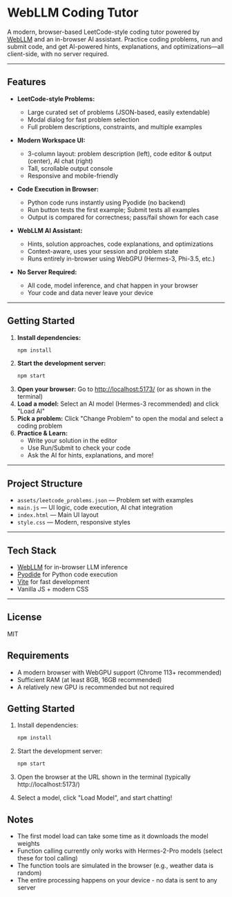 # WebLLM Coding Tutor

A modern, browser-based LeetCode-style coding tutor powered by [WebLLM](https://mlc.ai/web-llm/) and an in-browser AI assistant. Practice coding problems, run and submit code, and get AI-powered hints, explanations, and optimizations—all client-side, with no server required.

---

## Features

- **LeetCode-style Problems:**
  - Large curated set of problems (JSON-based, easily extendable)
  - Modal dialog for fast problem selection
  - Full problem descriptions, constraints, and multiple examples

- **Modern Workspace UI:**
  - 3-column layout: problem description (left), code editor & output (center), AI chat (right)
  - Tall, scrollable output console
  - Responsive and mobile-friendly

- **Code Execution in Browser:**
  - Python code runs instantly using Pyodide (no backend)
  - Run button tests the first example; Submit tests all examples
  - Output is compared for correctness; pass/fail shown for each case

- **WebLLM AI Assistant:**
  - Hints, solution approaches, code explanations, and optimizations
  - Context-aware, uses your session and problem state
  - Runs entirely in-browser using WebGPU (Hermes-3, Phi-3.5, etc.)

- **No Server Required:**
  - All code, model inference, and chat happen in your browser
  - Your code and data never leave your device

---

## Getting Started

1. **Install dependencies:**
   ```bash
   npm install
   ```
2. **Start the development server:**
   ```bash
   npm start
   ```
3. **Open your browser:**
   Go to [http://localhost:5173/](http://localhost:5173/) (or as shown in the terminal)
4. **Load a model:**
   Select an AI model (Hermes-3 recommended) and click "Load AI"
5. **Pick a problem:**
   Click "Change Problem" to open the modal and select a coding problem
6. **Practice & Learn:**
   - Write your solution in the editor
   - Use Run/Submit to check your code
   - Ask the AI for hints, explanations, and more!

---

## Project Structure
- `assets/leetcode_problems.json` — Problem set with examples
- `main.js` — UI logic, code execution, AI chat integration
- `index.html` — Main UI layout
- `style.css` — Modern, responsive styles

---

## Tech Stack
- [WebLLM](https://mlc.ai/web-llm/) for in-browser LLM inference
- [Pyodide](https://pyodide.org/) for Python code execution
- [Vite](https://vitejs.dev/) for fast development
- Vanilla JS + modern CSS

---

## License
MIT

## Requirements

- A modern browser with WebGPU support (Chrome 113+ recommended)
- Sufficient RAM (at least 8GB, 16GB recommended)
- A relatively new GPU is recommended but not required

## Getting Started

1. Install dependencies:
   ```bash
   npm install
   ```

2. Start the development server:
   ```bash
   npm start
   ```

3. Open the browser at the URL shown in the terminal (typically http://localhost:5173/)

4. Select a model, click "Load Model", and start chatting!

## Notes

- The first model load can take some time as it downloads the model weights
- Function calling currently only works with Hermes-2-Pro models (select these for tool calling)
- The function tools are simulated in the browser (e.g., weather data is random)
- The entire processing happens on your device - no data is sent to any server
